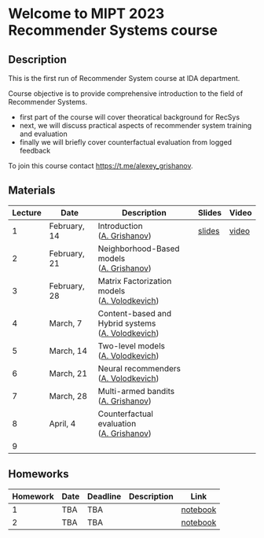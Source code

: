 # Welcome to MIPT 2023 Recommender Systems course

## Description
This is the first run of Recommender System course at IDA department.

Course objective is to provide comprehensive introduction to the field of Recommender Systems.

- first part of the course will cover theoratical background for RecSys
- next, we will discuss practical aspects of recommender system training and evaluation
- finally we will briefly cover counterfactual evaluation from logged feedback

To join this course contact https://t.me/alexey_grishanov.

## Materials

| Lecture | Date | Description | Slides | Video |
|---------|------|-------------|--------|-------|
| 1 | February, 14 | Introduction <br /> ([A. Grishanov](https://github.com/shashist)) | [slides](week_01_Introduction/rs_lecture01.pdf) | [video](https://www.youtube.com/watch?v=jlw86T4U4hs) |
| 2 | February, 21 | Neighborhood-Based models <br /> ([A. Grishanov](https://github.com/shashist)) |  | |
| 3 | February, 28 | Matrix Factorization models <br /> ([A. Volodkevich](https://github.com/monkey0head)) |  | |
| 4 | March, 7 | Content-based and Hybrid systems <br /> ([A. Volodkevich](https://github.com/monkey0head)) |  | |
| 5 | March, 14 | Two-level models <br /> ([A. Volodkevich](https://github.com/monkey0head)) |  | |
| 6 | March, 21 | Neural recommenders <br /> ([A. Volodkevich](https://github.com/monkey0head)) |  | |
| 7 | March, 28 | Multi-armed bandits <br /> ([A. Grishanov](https://github.com/shashist)) |  | |
| 8 | April, 4 | Counterfactual evaluation <br /> ([A. Grishanov](https://github.com/shashist)) |  | |
| 9 |  | |  | |



## Homeworks

| Homework | Date | Deadline | Description | Link |
|---------|------|-------------|--------|-------|
| 1 | TBA | TBA |  | [notebook](homework1/rs_hw1.ipynb) |
| 2 | TBA | TBA |  | [notebook](homework2/rs_hw2.ipynb) |
